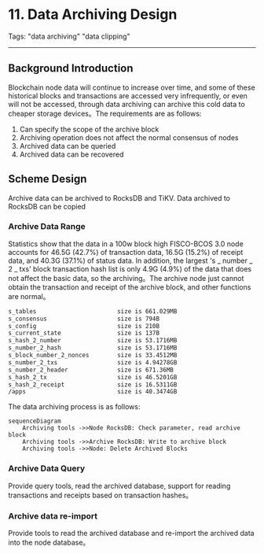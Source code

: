 # 11. Data Archiving Design

Tags: "data archiving" "data clipping"

----

## Background Introduction

Blockchain node data will continue to increase over time, and some of these historical blocks and transactions are accessed very infrequently, or even will not be accessed, through data archiving can archive this cold data to cheaper storage devices。The requirements are as follows:

1. Can specify the scope of the archive block
2. Archiving operation does not affect the normal consensus of nodes
3. Archived data can be queried
4. Archived data can be recovered

## Scheme Design

Archive data can be archived to RocksDB and TiKV. Data archived to RocksDB can be copied

### Archive Data Range

Statistics show that the data in a 100w block high FISCO-BCOS 3.0 node accounts for 46.5G (42.7%) of transaction data, 16.5G (15.2%) of receipt data, and 40.3G (37.1%) of status data. In addition, the largest 's _ number _ 2 _ txs' block transaction hash list is only 4.9G (4.9%) of the data that does not affect the basic data, so the archiving。The archive node just cannot obtain the transaction and receipt of the archive block, and other functions are normal。

```bash
s_tables                       size is 661.029MB
s_consensus                    size is 794B
s_config                       size is 210B
s_current_state                size is 137B
s_hash_2_number                size is 53.1716MB
s_number_2_hash                size is 53.1716MB
s_block_number_2_nonces        size is 33.4512MB
s_number_2_txs                 size is 4.94278GB
s_number_2_header              size is 671.36MB
s_hash_2_tx                    size is 46.5201GB
s_hash_2_receipt               size is 16.5311GB
/apps                          size is 40.3474GB
```

The data archiving process is as follows:

```mermaid
sequenceDiagram
    Archiving tools ->>Node RocksDB: Check parameter, read archive block
    Archiving tools ->>Archive RocksDB: Write to archive block
    Archiving tools ->>Node: Delete Archived Blocks
```

### Archive Data Query

Provide query tools, read the archived database, support for reading transactions and receipts based on transaction hashes。

### Archive data re-import

Provide tools to read the archived database and re-import the archived data into the node database。
